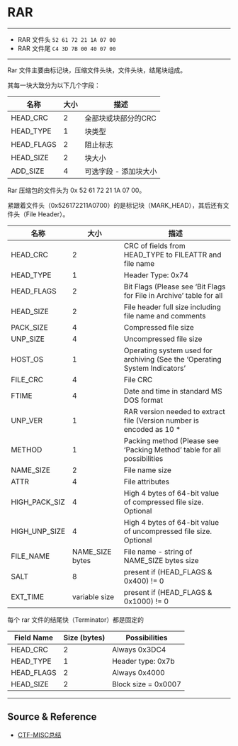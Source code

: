 # RAR

---

* RAR 文件头 `52 61 72 21 1A 07 00`
* RAR 文件尾 `C4 3D 7B 00 40 07 00`

---

Rar 文件主要由标记块，压缩文件头块，文件头块，结尾块组成。

其每一块大致分为以下几个字段：

| 名称	    | 大小	| 描述 |
| - | - | - |
| HEAD_CRC	| 2	    | 全部块或块部分的CRC |
| HEAD_TYPE	| 1	    | 块类型 |
| HEAD_FLAGS | 2	| 阻止标志 |
| HEAD_SIZE	| 2	    | 块大小 |
| ADD_SIZE	| 4	    | 可选字段 - 添加块大小 |

Rar 压缩包的文件头为 0x 52 61 72 21 1A 07 00。

紧跟着文件头（0x526172211A0700）的是标记块（MARK_HEAD），其后还有文件头（File Header）。

| 名称	        | 大小    | 	描述 |
| - | - | - |
| HEAD_CRC	    | 2	| CRC of fields from HEAD_TYPE to FILEATTR and file name |
| HEAD_TYPE	    | 1	| Header Type: 0x74 |
| HEAD_FLAGS	| 2	| Bit Flags (Please see ‘Bit Flags for File in Archive’ table for all | possibilities) |
| HEAD_SIZE	    | 2	| File header full size including file name and comments |
| PACK_SIZE	    | 4	| Compressed file size |
| UNP_SIZE	    | 4	| Uncompressed file size |
| HOST_OS	    | 1	| Operating system used for archiving (See the ‘Operating System Indicators’ | table for the flags used) |
| FILE_CRC	    | 4	| File CRC |
| FTIME	        | 4	| Date and time in standard MS DOS format |
| UNP_VER	    | 1	| RAR version needed to extract file (Version number is encoded as 10 * | Major version + minor version.) |
| METHOD	    | 1	| Packing method (Please see ‘Packing Method’ table for all possibilities |
| NAME_SIZE	    | 2	| File name size |
| ATTR	        | 4	| File attributes |
| HIGH_PACK_SIZ	| 4	| High 4 bytes of 64-bit value of compressed file size. Optional | value, presents only if bit 0x100 in HEAD_FLAGS is set. |
| HIGH_UNP_SIZE	| 4	| High 4 bytes of 64-bit value of uncompressed file size. Optional | value, presents only if bit 0x100 in HEAD_FLAGS is set. |
| FILE_NAME	    | NAME_SIZE bytes	| File name - string of NAME_SIZE bytes size |
| SALT	        | 8	| present if (HEAD_FLAGS & 0x400) != 0 |
| EXT_TIME	    | variable size	| present if (HEAD_FLAGS & 0x1000) != 0 |

每个 rar 文件的结尾快（Terminator）都是固定的

| Field Name	| Size (bytes)	| Possibilities |
| - | - | - |
| HEAD_CRC	    | 2	            | Always 0x3DC4 |
| HEAD_TYPE	    | 1	            | Header type: 0x7b |
| HEAD_FLAGS	| 2	            | Always 0x4000 |
| HEAD_SIZE	    | 2	            | Block size = 0x0007 |

---

## Source & Reference

- [CTF-MISC总结](https://ares-x.com/2017/11/07/CTF-Misc%E6%80%BB%E7%BB%93/)
